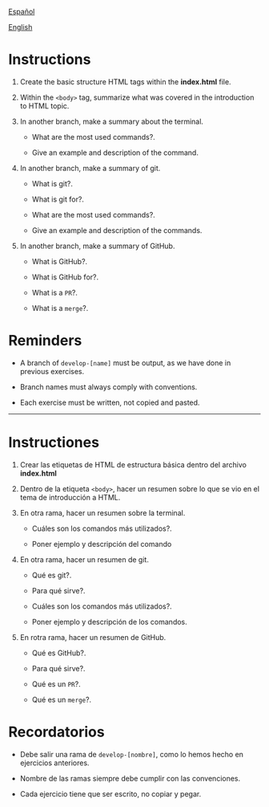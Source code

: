 [Español](#Instruciones)

[English](#Instructions)

# Instructions

1. Create the basic structure HTML tags within the **index.html** file.

2. Within the `<body>` tag, summarize what was covered in the introduction to HTML topic.

3. In another branch, make a summary about the terminal.

   - What are the most used commands?.

   - Give an example and description of the command.

4. In another branch, make a summary of git.

   - What is git?.

   - What is git for?.

   - What are the most used commands?.

   - Give an example and description of the commands.

5. In another branch, make a summary of GitHub.

   - What is GitHub?.

   - What is GitHub for?.

   - What is a `PR`?.

   - What is a `merge`?.

# Reminders

- A branch of `develop-[name]` must be output, as we have done in previous exercises.

- Branch names must always comply with conventions.

- Each exercise must be written, not copied and pasted.

---

# Instructiones

1. Crear las etiquetas de HTML de estructura básica dentro del archivo **index.html**

2. Dentro de la etiqueta `<body>`, hacer un resumen sobre lo que se vio en el tema de introducción a HTML.

3. En otra rama, hacer un resumen sobre la terminal.

   - Cuáles son los comandos más utilizados?.

   - Poner ejemplo y descripción del comando

4. En otra rama, hacer un resumen de git.

   - Qué es git?.

   - Para qué sirve?.

   - Cuáles son los comandos más utilizados?.

   - Poner ejemplo y descripción de los comandos.

5. En rotra rama, hacer un resumen de GitHub.

   - Qué es GitHub?.

   - Para qué sirve?.

   - Qué es un `PR`?.

   - Qué es un `merge`?.

# Recordatorios

- Debe salir una rama de `develop-[nombre]`, como lo hemos hecho en ejercicios anteriores.

- Nombre de las ramas siempre debe cumplir con las convenciones.

- Cada ejercicio tiene que ser escrito, no copiar y pegar.
